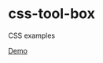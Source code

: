 # css-tool-box
CSS examples

[Demo](http://craryprimitiveman.github.io/demos/csstoolbox/index.html)
